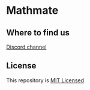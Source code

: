 # Mathmate

## Where to find us

[Discord channel](https://discord.gg/ysffT6BpX7)

## License

This repository is [MIT Licensed](https://github.com/Mathmate-il/Mathmate-server/blob/main/LICENCE)
